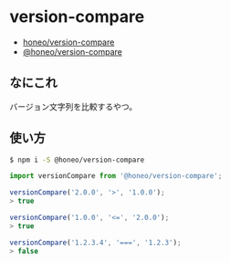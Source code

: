 # version-compare
* [honeo/version-compare](https://github.com/honeo/version-compare)  
* [@honeo/version-compare](https://www.npmjs.com/package/@honeo/version-compare)

## なにこれ
バージョン文字列を比較するやつ。

## 使い方
```sh
$ npm i -S @honeo/version-compare
```
```js
import versionCompare from '@honeo/version-compare';

versionCompare('2.0.0', '>', '1.0.0');
> true

versionCompare('1.0.0', '<=', '2.0.0');
> true

versionCompare('1.2.3.4', '===', '1.2.3');
> false
```

